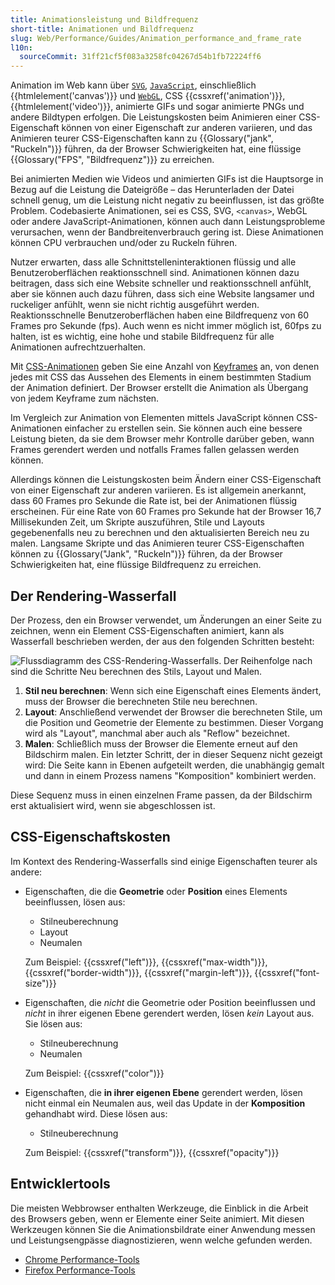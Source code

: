 ```yaml
---
title: Animationsleistung und Bildfrequenz
short-title: Animationen und Bildfrequenz
slug: Web/Performance/Guides/Animation_performance_and_frame_rate
l10n:
  sourceCommit: 31ff21cf5f083a3258fc04267d54b1fb72224ff6
---
```


Animation im Web kann über [`SVG`](/de/docs/Web/API/SVGAnimationElement), [`JavaScript`](/de/docs/Web/API/Window/requestAnimationFrame), einschließlich {{htmlelement('canvas')}} und [`WebGL`](/de/docs/Web/API/WebGL_API), CSS {{cssxref('animation')}}, {{htmlelement('video')}}, animierte GIFs und sogar animierte PNGs und andere Bildtypen erfolgen. Die Leistungskosten beim Animieren einer CSS-Eigenschaft können von einer Eigenschaft zur anderen variieren, und das Animieren teurer CSS-Eigenschaften kann zu {{Glossary("jank", "Ruckeln")}} führen, da der Browser Schwierigkeiten hat, eine flüssige {{Glossary("FPS", "Bildfrequenz")}} zu erreichen.

Bei animierten Medien wie Videos und animierten GIFs ist die Hauptsorge in Bezug auf die Leistung die Dateigröße – das Herunterladen der Datei schnell genug, um die Leistung nicht negativ zu beeinflussen, ist das größte Problem. Codebasierte Animationen, sei es CSS, SVG, `<canvas>`, WebGL oder andere JavaScript-Animationen, können auch dann Leistungsprobleme verursachen, wenn der Bandbreitenverbrauch gering ist. Diese Animationen können CPU verbrauchen und/oder zu Ruckeln führen.

Nutzer erwarten, dass alle Schnittstelleninteraktionen flüssig und alle Benutzeroberflächen reaktionsschnell sind. Animationen können dazu beitragen, dass sich eine Website schneller und reaktionsschnell anfühlt, aber sie können auch dazu führen, dass sich eine Website langsamer und ruckeliger anfühlt, wenn sie nicht richtig ausgeführt werden. Reaktionsschnelle Benutzeroberflächen haben eine Bildfrequenz von 60 Frames pro Sekunde (fps). Auch wenn es nicht immer möglich ist, 60fps zu halten, ist es wichtig, eine hohe und stabile Bildfrequenz für alle Animationen aufrechtzuerhalten.

Mit [CSS-Animationen](/de/docs/Web/CSS/CSS_animations/Using_CSS_animations) geben Sie eine Anzahl von [Keyframes](/de/docs/Web/CSS/@keyframes) an, von denen jedes mit CSS das Aussehen des Elements in einem bestimmten Stadium der Animation definiert. Der Browser erstellt die Animation als Übergang von jedem Keyframe zum nächsten.

Im Vergleich zur Animation von Elementen mittels JavaScript können CSS-Animationen einfacher zu erstellen sein. Sie können auch eine bessere Leistung bieten, da sie dem Browser mehr Kontrolle darüber geben, wann Frames gerendert werden und notfalls Frames fallen gelassen werden können.

Allerdings können die Leistungskosten beim Ändern einer CSS-Eigenschaft von einer Eigenschaft zur anderen variieren. Es ist allgemein anerkannt, dass 60 Frames pro Sekunde die Rate ist, bei der Animationen flüssig erscheinen. Für eine Rate von 60 Frames pro Sekunde hat der Browser 16,7 Millisekunden Zeit, um Skripte auszuführen, Stile und Layouts gegebenenfalls neu zu berechnen und den aktualisierten Bereich neu zu malen. Langsame Skripte und das Animieren teurer CSS-Eigenschaften können zu {{Glossary("Jank", "Ruckeln")}} führen, da der Browser Schwierigkeiten hat, eine flüssige Bildfrequenz zu erreichen.

## Der Rendering-Wasserfall

Der Prozess, den ein Browser verwendet, um Änderungen an einer Seite zu zeichnen, wenn ein Element CSS-Eigenschaften animiert, kann als Wasserfall beschrieben werden, der aus den folgenden Schritten besteht:

![Flussdiagramm des CSS-Rendering-Wasserfalls. Der Reihenfolge nach sind die Schritte Neu berechnen des Stils, Layout und Malen.](css-rendering-waterfall.png)

1. **Stil neu berechnen**: Wenn sich eine Eigenschaft eines Elements ändert, muss der Browser die berechneten Stile neu berechnen.
2. **Layout**: Anschließend verwendet der Browser die berechneten Stile, um die Position und Geometrie der Elemente zu bestimmen. Dieser Vorgang wird als "Layout", manchmal aber auch als "Reflow" bezeichnet.
3. **Malen**: Schließlich muss der Browser die Elemente erneut auf den Bildschirm malen. Ein letzter Schritt, der in dieser Sequenz nicht gezeigt wird: Die Seite kann in Ebenen aufgeteilt werden, die unabhängig gemalt und dann in einem Prozess namens "Komposition" kombiniert werden.

Diese Sequenz muss in einen einzelnen Frame passen, da der Bildschirm erst aktualisiert wird, wenn sie abgeschlossen ist.

## CSS-Eigenschaftskosten

Im Kontext des Rendering-Wasserfalls sind einige Eigenschaften teurer als andere:

- Eigenschaften, die die **Geometrie** oder **Position** eines Elements beeinflussen, lösen aus:

  - Stilneuberechnung
  - Layout
  - Neumalen

  Zum Beispiel: {{cssxref("left")}}, {{cssxref("max-width")}}, {{cssxref("border-width")}}, {{cssxref("margin-left")}}, {{cssxref("font-size")}}

- Eigenschaften, die _nicht_ die Geometrie oder Position beeinflussen und _nicht_ in ihrer eigenen Ebene gerendert werden, lösen _kein_ Layout aus. Sie lösen aus:

  - Stilneuberechnung
  - Neumalen

  Zum Beispiel: {{cssxref("color")}}

- Eigenschaften, die **in ihrer eigenen Ebene** gerendert werden, lösen nicht einmal ein Neumalen aus, weil das Update in der **Komposition** gehandhabt wird. Diese lösen aus:

  - Stilneuberechnung

  Zum Beispiel: {{cssxref("transform")}}, {{cssxref("opacity")}}

## Entwicklertools

Die meisten Webbrowser enthalten Werkzeuge, die Einblick in die Arbeit des Browsers geben, wenn er Elemente einer Seite animiert. Mit diesen Werkzeugen können Sie die Animationsbildrate einer Anwendung messen und Leistungsengpässe diagnostizieren, wenn welche gefunden werden.

- [Chrome Performance-Tools](https://developer.chrome.com/docs/devtools/#performance)
- [Firefox Performance-Tools](https://firefox-source-docs.mozilla.org/devtools-user/performance/)
